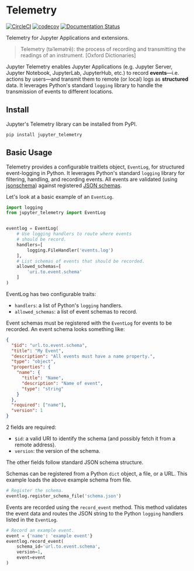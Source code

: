 # Telemetry

[![CircleCI](https://circleci.com/gh/jupyter/telemetry.svg?style=svg)](https://circleci.com/gh/jupyter/telemetry)
[![codecov](https://codecov.io/gh/jupyter/telemetry/branch/master/graph/badge.svg)](https://codecov.io/gh/jupyter/telemetry)
[![Documentation Status](https://readthedocs.org/projects/jupyter-telemetry/badge/?version=latest)](https://jupyter-telemetry.readthedocs.io/en/latest/?badge=latest)

Telemetry for Jupyter Applications and extensions.

> Telemetry (təˈlemətrē): the process of recording and transmitting the readings of an instrument. [Oxford Dictionaries]

Jupyter Telemetry enables Jupyter Applications (e.g. Jupyter Server, Jupyter Notebook, JupyterLab, JupyterHub, etc.) to record **events**—i.e. actions by users—and transmit them to remote (or local) logs as **structured** data. It leverages Python's standard `logging` library to handle the transmission of events to different locations.

## Install

Jupyter's Telemetry library can be installed from PyPI.
```
pip install jupyter_telemetry
```

## Basic Usage

Telemetry provides a configurable traitlets object, `EventLog`, for structured event-logging in Python. It leverages Python's standard `logging` library for filtering, handling, and recording events. All events are validated (using [jsonschema](https://pypi.org/project/jsonschema/)) against registered [JSON schemas](https://json-schema.org/).

Let's look at a basic example of an `EventLog`.
```python
import logging
from jupyter_telemetry import EventLog


eventlog = EventLog(
    # Use logging handlers to route where events
    # should be record.
    handlers=[
        logging.FileHandler('events.log')
    ],
    # List schemas of events that should be recorded.
    allowed_schemas=[
        'uri.to.event.schema'
    ]
)
```

EventLog has two configurable traits:
* `handlers`: a list of Python's `logging` handlers.
* `allowed_schemas`: a list of event schemas to record.

Event schemas must be registered with the `EventLog` for events to be recorded. An event schema looks something like:
```json
{
  "$id": "url.to.event.schema",
  "title": "My Event",
  "description": "All events must have a name property.",
  "type": "object",
  "properties": {
    "name": {
      "title": "Name",
      "description": "Name of event",
      "type": "string"
    }
  },
  "required": ["name"],
  "version": 1
}
```
2 fields are required:
* `$id`: a valid URI to identify the schema (and possibly fetch it from a remote address).
* `version`: the version of the schema.

The other fields follow standard JSON schema structure.

Schemas can be registered from a Python `dict` object, a file, or a URL. This example loads the above example schema from file.
```python
# Register the schema.
eventlog.register_schema_file('schema.json')
```

Events are recorded using the `record_event` method. This method validates the event data and routes the JSON string to the Python `logging` handlers listed in the `EventLog`.
```python
# Record an example event.
event = {'name': 'example event'}
eventlog.record_event(
    schema_id='url.to.event.schema',
    version=1,
    event=event
)
```
